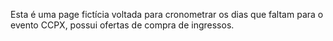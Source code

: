 Esta é uma page fictícia voltada para cronometrar os dias que faltam para o evento CCPX, possui ofertas de compra de ingressos.
